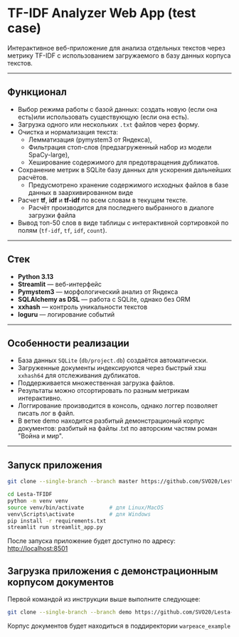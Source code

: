 # TF-IDF Analyzer Web App (test case)

Интерактивное веб-приложение для анализа отдельных текстов через метрику TF-IDF с использованием загружаемого в базу данных корпуса текстов.

---

## Функционал

- Выбор режима работы с базой данных: создать новую  (если она есть)или использовать существующую (если она есть).
- Загрузка одного или нескольких `.txt` файлов через форму.
- Очистка и нормализация текста:
  - Лемматизация (pymystem3 от Яндекса),
  - Фильтрация стоп-слов (предзагруженный набор из модели SpaCy-large),
  - Хеширование содержимого для предотвращения дубликатов.
- Сохранение метрик в SQLite базу данных для ускорения дальнейших расчётов.
  - Предусмотрено хранение содержимого исходных файлов в базе данных в заархивированном виде
- Расчет **tf**, **idf** и **tf-idf** по всем словам в текущем тексте.
  - Расчёт производится для последнего выбранного в диалоге загрузки файла
- Вывод топ-50 слов в виде таблицы с интерактивной сортировкой по полям (`tf-idf`, `tf`, `idf`, `count`).

---

## Стек

- **Python 3.13**
- **Streamlit** — веб-интерфейс
- **Pymystem3** — морфологический анализ от Яндекса
- **SQLAlchemy as DSL** — работа с SQLite, однако без ORM
- **xxhash** — контроль уникальности текстов
- **loguru** — логирование событий

---

## Особенности реализации

- База данных `SQLite` (`db/project.db`) создаётся автоматически.
- Загруженные документы индексируются через быстрый хэш `xxhash64` для отслеживания дубликатов.
- Поддерживается множественная загрузка файлов.
- Результаты можно отсортировать по разным метрикам интерактивно.
- Логгирование производится в консоль, однако логгер позволяет писать лог в файл.
- В ветке demo находится разбитый демонстрационый корпус документов: разбитый на файлы .txt по авторским частям роман "Война и мир".

---

## Запуск приложения

```bash
git clone --single-branch --branch master https://github.com/SVO20/Lesta-TFIDF.git

cd Lesta-TFIDF
python -m venv venv
source venv/bin/activate        # для Linux/MacOS
venv\Scripts\activate           # для Windows
pip install -r requirements.txt
streamlit run streamlit_app.py
```

После запуска приложение будет доступно по адресу:  
 [http://localhost:8501](http://localhost:8501)

## Загрузка приложения с демонстрационным корпусом документов

Первой командой из инструкции выше выполните следующее:

```bash
git clone --single-branch --branch demo https://github.com/SVO20/Lesta-TFIDF.git
```

Корпус документов будет находиться в поддиректории `warpeace_example`